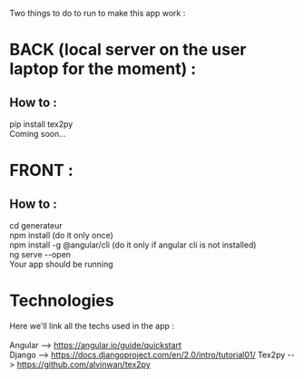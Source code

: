 Two things to do to run to make this app work :

# BACK (local server on the user laptop for the moment) :
## How to :
pip install tex2py <br>
Coming soon...

# FRONT :
## How to :
cd generateur <br>
npm install (do it only once)<br>
npm install -g @angular/cli (do it only if angular cli is not installed)<br>
ng serve --open<br>
Your app should be running

# Technologies
Here we'll link all the techs used in the app :<br>
<br>
Angular --> https://angular.io/guide/quickstart <br>
Django --> https://docs.djangoproject.com/en/2.0/intro/tutorial01/
Tex2py --> https://github.com/alvinwan/tex2py



